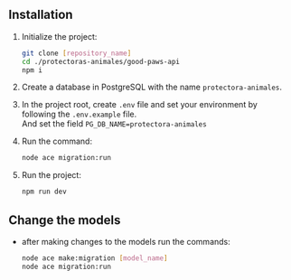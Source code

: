## Installation

1. Initialize the project:
    ```bash
    git clone [repository_name]
    cd ./protectoras-animales/good-paws-api
    npm i
    ```

2. Create a database in PostgreSQL with the name `protectora-animales`.

3. In the project root, create `.env` file and set your environment by following the `.env.example` file.  
    And set the field `PG_DB_NAME=protectora-animales`

4. Run the command: 
    ```bash
    node ace migration:run
    ```
5. Run the project:
    ```bash
    npm run dev
    ```

## Change the models
- after making changes to the models run the commands:
    ```bash
    node ace make:migration [model_name]
    node ace migration:run
    ```
